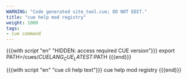 ```yaml
---
WARNING: "Code generated site_tool.cue; DO NOT EDIT."
title: "cue help mod registry"
weight: 1000
tags:
- cue command
---
```

{{{with _script_ "en" "HIDDEN: access required CUE version"}}}
export PATH=/cues/$CUELANG_CUE_LATEST:$PATH
{{{end}}}

{{{with script "en" "cue cli help text"}}}
cue help mod registry
{{{end}}}
